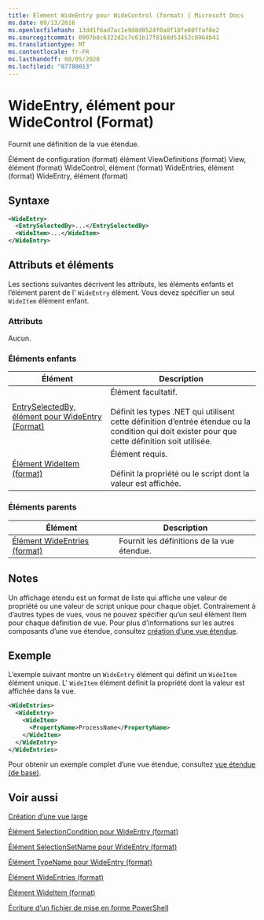 ```yaml
---
title: Élément WideEntry pour WideControl (format) | Microsoft Docs
ms.date: 09/13/2016
ms.openlocfilehash: 13dd1f6ad7ac1e9d8d0524f0a0f18fe80ffaf8e2
ms.sourcegitcommit: 0907b8c6322d2c7c61b17f8168d53452c8964b41
ms.translationtype: MT
ms.contentlocale: fr-FR
ms.lasthandoff: 08/05/2020
ms.locfileid: "87780013"
---
```

# <a name="wideentry-element-for-widecontrol-format"></a>WideEntry, élément pour WideControl (Format)

Fournit une définition de la vue étendue.

Élément de configuration (format) élément ViewDefinitions (format) View, élément (format) WideControl, élément (format) WideEntries, élément (format) WideEntry, élément (format)

## <a name="syntax"></a>Syntaxe

```xml
<WideEntry>
  <EntrySelectedBy>...</EntrySelectedBy>
  <WideItem>...</WideItem>
</WideEntry>
```

## <a name="attributes-and-elements"></a>Attributs et éléments

Les sections suivantes décrivent les attributs, les éléments enfants et l’élément parent de l' `WideEntry` élément. Vous devez spécifier un seul `WideItem` élément enfant.

### <a name="attributes"></a>Attributs

Aucun.

### <a name="child-elements"></a>Éléments enfants

|Élément|Description|
|-------------|-----------------|
|[EntrySelectedBy, élément pour WideEntry (Format)](./entryselectedby-element-for-wideentry-format.md)|Élément facultatif.<br /><br /> Définit les types .NET qui utilisent cette définition d’entrée étendue ou la condition qui doit exister pour que cette définition soit utilisée.|
|[Élément WideItem (format)](./wideitem-element-for-widecontrol-format.md)|Élément requis.<br /><br /> Définit la propriété ou le script dont la valeur est affichée.|

### <a name="parent-elements"></a>Éléments parents

|Élément|Description|
|-------------|-----------------|
|[Élément WideEntries (format)](./wideentries-element-for-widecontrol-format.md)|Fournit les définitions de la vue étendue.|

## <a name="remarks"></a>Notes

Un affichage étendu est un format de liste qui affiche une valeur de propriété ou une valeur de script unique pour chaque objet. Contrairement à d’autres types de vues, vous ne pouvez spécifier qu’un seul élément Item pour chaque définition de vue. Pour plus d’informations sur les autres composants d’une vue étendue, consultez [création d’une vue étendue](./creating-a-wide-view.md).

## <a name="example"></a>Exemple

L’exemple suivant montre un `WideEntry` élément qui définit un `WideItem` élément unique. L' `WideItem` élément définit la propriété dont la valeur est affichée dans la vue.

```xml
<WideEntries>
  <WideEntry>
    <WideItem>
      <PropertyName>ProcessName</PropertyName>
    </WideItem>
  </WideEntry>
</WideEntries>

```

Pour obtenir un exemple complet d’une vue étendue, consultez [vue étendue (de base)](./wide-view-basic.md).

## <a name="see-also"></a>Voir aussi

[Création d’une vue large](./creating-a-wide-view.md)

[Élément SelectionCondition pour WideEntry (format)](./selectioncondition-element-for-entryselectedby-for-widecontrol-format.md)

[Élément SelectionSetName pour WideEntry (format)](./selectionsetname-element-for-entryselectedby-for-widecontrol-format.md)

[Élément TypeName pour WideEntry (format)](./typename-element-for-entryselectedby-for-wideentry-format.md)

[Élément WideEntries (format)](./wideentries-element-for-widecontrol-format.md)

[Élément WideItem (format)](./wideitem-element-for-widecontrol-format.md)

[Écriture d’un fichier de mise en forme PowerShell](./writing-a-powershell-formatting-file.md)
